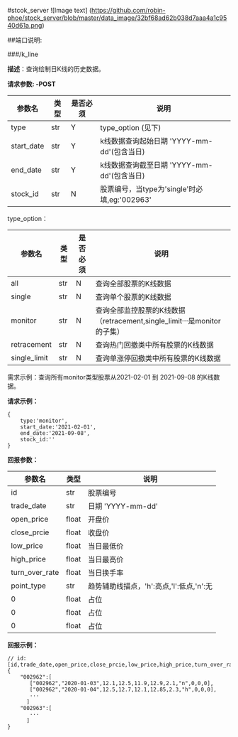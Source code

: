 #stcok_server
![Image text]
(https://github.com/robin-phoe/stock_server/blob/master/data_image/32bf68ad62b038d7aaa4a1c9540d61a.png)

##端口说明:

###/k_line

**描述**：查询绘制日K线的历史数据。  

**请求参数: -POST**

|  参数名 | 类型 | 是否必须 | 说明 |
|  ----  | ----  | ---- | ---- |
| type  | str    |   Y  |type_option (见下)|
|start_date| str |   Y |k线数据查询起始日期 'YYYY-mm-dd'(包含当日)|
|end_date| str |   Y |k线数据查询截至日期 'YYYY-mm-dd'(包含当日)|
|stock_id| str |   N |股票编号，当type为'single'时必填,eg:'002963'|

type_option：

|  参数名 | 类型 | 是否必须 | 说明 |
|  ----  | ----  | ---- | ---- |
| all  | str    |   N  |查询全部股票的K线数据|
|single| str |   N |查询单个股票的K线数据|
| monitor  | str    |   N  |查询全部监控股票的K线数据（retracement,single_limit···是monitor 的子集）|
|retracement| str |   N |查询热门回撤类中所有股票的K线数据|
|single_limit| str |   N |查询单涨停回撤类中所有股票的K线数据|

需求示例：查询所有monitor类型股票从2021-02-01 到 2021-09-08 的K线数据。

**请求示例：**

```
{  
    type:'monitor',  
    start_date:'2021-02-01',
    end_date:'2021-09-08',
    stock_id:''
}
```

**回报参数：**  

|  参数名 | 类型 | 说明 |
|  ----  | ----  | ---- |
| id          | str    |股票编号|
| trade_date  | str    |日期 'YYYY-mm-dd'|
| open_price  | float    |开盘价|
| close_prcie | float    |收盘价|
| low_price   | float    |当日最低价|
| high_price  | float    |当日最高价|
| turn_over_rate | float |当日换手率|
| point_type  | str    |趋势辅助线描点，'h':高点,'l':低点,'n':无|
| 0  | float    |占位|
| 0  | float    |占位|
| 0  | float    |占位|

**回报示例：**

```
// id:[id,trade_date,open_price,close_prcie,low_price,high_price,turn_over_rate,point_type,0,0,0]
{  
    "002962":[
       ["002962","2020-01-03",12.1,12.5,11.9,12.9,2.1,"n",0,0,0],
       ["002962","2020-01-04",12.5,12.7,12.1,12.85,2.3,"h",0,0,0],
       ···
      ]
    "002963":[
       ···
      ]
}
```
